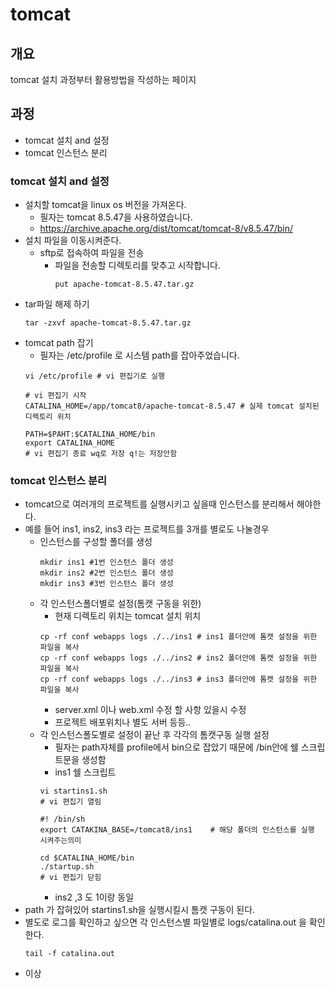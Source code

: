 # tomcat 

## 개요
tomcat 설치 과정부터 활용방법을 작성하는 페이지


## 과정
* tomcat 설치 and 설정
* tomcat 인스턴스 분리


### tomcat 설치 and 설정
* 설치할 tomcat을 linux os 버전을 가져온다.
    * 필자는 tomcat 8.5.47을 사용하였습니다.
    *  https://archive.apache.org/dist/tomcat/tomcat-8/v8.5.47/bin/
* 설치 파일을 이동시켜준다.
    * sftp로 접속하여 파일을 전송
        * 파일을 전송할 디렉토리를 맞추고 시작합니다.
          ```shell
          put apache-tomcat-8.5.47.tar.gz
          ```
* tar파일 해제 하기  
    ```shell
    tar -zxvf apache-tomcat-8.5.47.tar.gz
    ```
* tomcat path 잡기
    * 필자는 /etc/profile 로 시스템 path를 잡아주었습니다.
    ```shell
    vi /etc/profile # vi 편집기로 실행

    # vi 편집기 시작
    CATALINA_HOME=/app/tomcat8/apache-tomcat-8.5.47 # 실제 tomcat 설치된 디렉토리 위치

    PATH=$PAHT:$CATALINA_HOME/bin
    export CATALINA_HOME
    # vi 편집기 종료 wq로 저장 q!는 저장안함
    ```
    
### tomcat 인스턴스 분리
* tomcat으로 여러개의 프로젝트를 실행시키고 싶을때 인스턴스를 분리해서 해야한다.
* 예를 들어 ins1, ins2, ins3 라는 프로젝트를 3개를 별로도 나눌경우
    * 인스턴스를 구성할 폴더를 생성
        ```shell
        mkdir ins1 #1번 인스턴스 폴더 생성
        mkdir ins2 #2번 인스턴스 폴더 생성
        mkdir ins3 #3번 인스턴스 폴더 생성
        ```
    * 각 인스턴스폴더별로 설정(톰캣 구동을 위한)
        * 현재 디렉토리 위치는 tomcat 설치 위치
        ```shell
        cp -rf conf webapps logs ./../ins1 # ins1 폴더안에 톰캣 설정을 위한 파일을 복사
        cp -rf conf webapps logs ./../ins2 # ins2 폴더안에 톰캣 설정을 위한 파일을 복사
        cp -rf conf webapps logs ./../ins3 # ins3 폴더안에 톰캣 설정을 위한 파일을 복사
        ```
        * server.xml 이나 web.xml 수정 할 사항 있을시 수정
        * 프로젝트 배포위치나 별도 서버 등등..
    * 각 인스턴스폴도별로 설정이 끝난 후 각각의 톰캣구동 실행 설정
        * 필자는 path자체를 profile에서 bin으로 잡았기 때문에 /bin안에 쉘 스크립트문을 생성함
        * ins1 쉘 스크립트
        ```shell
        vi startins1.sh
        # vi 편집기 열림
        
        #! /bin/sh 
        export CATAKINA_BASE=/tomcat8/ins1    # 해당 폴더의 인스턴스를 실행 시켜주는의미

        cd $CATALINA_HOME/bin
        ./startup.sh
        # vi 편집기 닫힘
        ```
        * ins2 ,3 도 1이랑 동일 
* path 가 잡혀있어 startins1.sh을 실행시킬시 톰캣 구동이 된다.
* 별도로 로그를 확인하고 싶으면 각 인스턴스별 파일별로 logs/catalina.out 을 확인한다.
    ```shell
    tail -f catalina.out
    ```
* 이상